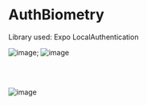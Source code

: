 # AuthBiometry

Library used:  Expo LocalAuthentication

![image](https://user-images.githubusercontent.com/56097879/225155925-2078571d-266d-4d9f-90d8-ecec312f4a3e.png); ![image](https://user-images.githubusercontent.com/56097879/225156010-82f34774-944d-426b-a716-e74d8c3b4674.png)


<br>


<br>

![image](https://user-images.githubusercontent.com/56097879/225156141-916d9a5a-8819-4bbd-99e4-d3b70bebf5aa.png)
